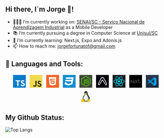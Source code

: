 ## Hi there, I´m Jorge 👋!

- 👨🏻‍💻 I’m currently working on: [SENAI/SC - Serviço Nacional de Aprendizagem Industrial](https://www.linkedin.com/school/senai-sc/mycompany/) as a Mobile Developer
- 📚 I’m currently pursuing a degree in Computer Science at [Unisul/SC](https://www.unisul.br/)
- 🌱 I’m currently learning: Next.js, Expo and Adonis.js
- 📫 How to reach me: jorgefortunatof@gmail.com

## 🧰 Languages and Tools:
<p style="text-align: center;">
<img src="https://raw.githubusercontent.com/jorgefortunatof/jorgefortunatof/main/assets/typescript-image.jpg" alt="Typescript" height="40" style="vertical-align:top; margin:4px">

<img src="https://raw.githubusercontent.com/jorgefortunatof/jorgefortunatof/main/assets/javascript-image.jpg" alt="Javascript" height="40" style="vertical-align:top; margin:4px">

<img src="https://raw.githubusercontent.com/jorgefortunatof/jorgefortunatof/main/assets/html-image.jpg" alt="Html" height="40" style="vertical-align:top; margin:4px">

<img src="https://raw.githubusercontent.com/jorgefortunatof/jorgefortunatof/main/assets/css-image.jpg" alt="Css" height="40" style="vertical-align:top; margin:4px">

<img src="https://raw.githubusercontent.com/jorgefortunatof/jorgefortunatof/main/assets/node-image.jpg" alt="Node" height="40" style="vertical-align:top; margin:4px">

<img src="https://raw.githubusercontent.com/jorgefortunatof/jorgefortunatof/main/assets/expo-image.jpg" alt="Expo" height="40" style="vertical-align:top; margin:4px">
 
<img src="https://raw.githubusercontent.com/jorgefortunatof/jorgefortunatof/main/assets/react-image.jpg" alt="React" height="40" style="vertical-align:top; margin:4px">

<img src="https://raw.githubusercontent.com/jorgefortunatof/jorgefortunatof/main/assets/next-image.jpg" alt="Next" height="40" style="vertical-align:top; margin:4px">
 
<img src="https://raw.githubusercontent.com/jorgefortunatof/jorgefortunatof/main/assets/vscode-image.jpg" alt="Vscode" height="40" style="vertical-align:top; margin:4px">
 
<img src="https://raw.githubusercontent.com/jorgefortunatof/jorgefortunatof/main/assets/linux-image.jpg" alt="Linux" height="40" style="vertical-align:top; margin:4px">
</p>

 
## My Github Status:
![Top Langs](https://github-readme-stats.vercel.app/api/top-langs/?username=jorgefortunatof&theme=tokyonight)
